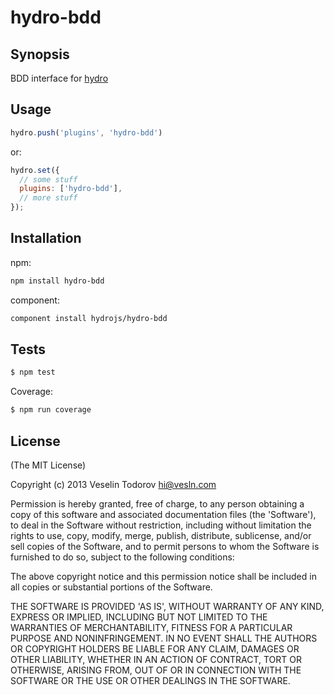 # hydro-bdd

## Synopsis

BDD interface for [hydro](https://github.com/hydrojs/hydro)

## Usage

```js
hydro.push('plugins', 'hydro-bdd')
```

or:

```js
hydro.set({
  // some stuff
  plugins: ['hydro-bdd'],
  // more stuff
});
```

## Installation

npm:

```bash
npm install hydro-bdd
```

component:

```bash
component install hydrojs/hydro-bdd
```

## Tests

```bash
$ npm test
```

Coverage:

```bash
$ npm run coverage
```

## License

(The MIT License)

Copyright (c) 2013 Veselin Todorov <hi@vesln.com>

Permission is hereby granted, free of charge, to any person obtaining
a copy of this software and associated documentation files (the
'Software'), to deal in the Software without restriction, including
without limitation the rights to use, copy, modify, merge, publish,
distribute, sublicense, and/or sell copies of the Software, and to
permit persons to whom the Software is furnished to do so, subject to
the following conditions:

The above copyright notice and this permission notice shall be
included in all copies or substantial portions of the Software.

THE SOFTWARE IS PROVIDED 'AS IS', WITHOUT WARRANTY OF ANY KIND,
EXPRESS OR IMPLIED, INCLUDING BUT NOT LIMITED TO THE WARRANTIES OF
MERCHANTABILITY, FITNESS FOR A PARTICULAR PURPOSE AND NONINFRINGEMENT.
IN NO EVENT SHALL THE AUTHORS OR COPYRIGHT HOLDERS BE LIABLE FOR ANY
CLAIM, DAMAGES OR OTHER LIABILITY, WHETHER IN AN ACTION OF CONTRACT,
TORT OR OTHERWISE, ARISING FROM, OUT OF OR IN CONNECTION WITH THE
SOFTWARE OR THE USE OR OTHER DEALINGS IN THE SOFTWARE.
